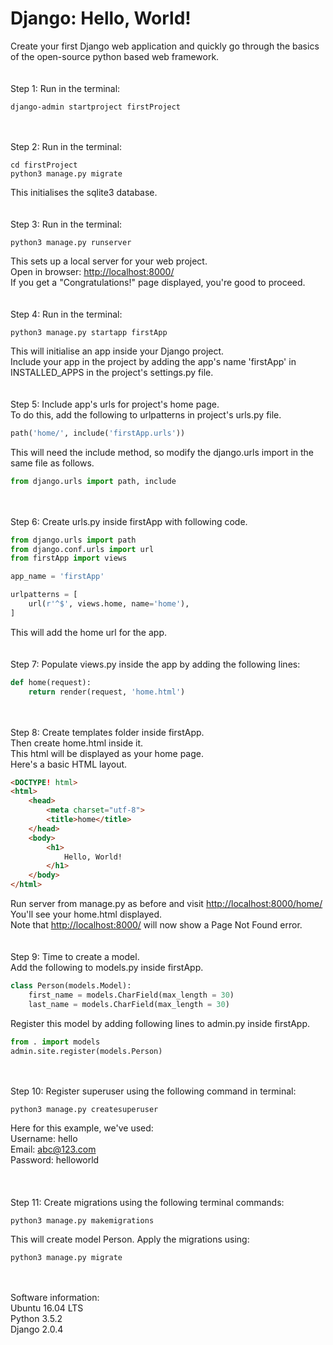 # Django: Hello, World!
Create your first Django web application and quickly go through the basics of the open-source python based web framework.
\
\
\
Step 1: Run in the terminal:
```shell
django-admin startproject firstProject
```
\
\
Step 2: Run in the terminal:
```shell
cd firstProject
python3 manage.py migrate
```
This initialises the sqlite3 database.
\
\
\
Step 3: Run in the terminal:
```shell
python3 manage.py runserver
```
This sets up a local server for your web project.  
Open in browser: <http://localhost:8000/>  
If you get a "Congratulations!" page displayed, you're good to proceed.
\
\
\
Step 4: Run in the terminal:
```shell
python3 manage.py startapp firstApp
```
This will initialise an app inside your Django project.  
Include your app in the project by adding the app's name 'firstApp' in INSTALLED_APPS in the project's settings.py file.
\
\
\
Step 5: Include app's urls for project's home page.  
To do this, add the following to urlpatterns in project's urls.py file.
```python
path('home/', include('firstApp.urls'))
```
This will need the include method, so modify the django.urls import in the same file as follows.
```python
from django.urls import path, include
```
\
\
Step 6: Create urls.py inside firstApp with following code.
```python
from django.urls import path
from django.conf.urls import url
from firstApp import views

app_name = 'firstApp'

urlpatterns = [
    url(r'^$', views.home, name='home'),
]
```
This will add the home url for the app.
\
\
\
Step 7: Populate views.py inside the app by adding the following lines:
```python
def home(request):
    return render(request, 'home.html')
```
\
\
Step 8: Create templates folder inside firstApp.  
Then create home.html inside it.  
This html will be displayed as your home page.  
Here's a basic HTML layout.
```html
<DOCTYPE! html>
<html>
    <head>
        <meta charset="utf-8">
        <title>home</title>
    </head>
    <body>
        <h1>
            Hello, World!
        </h1>
    </body>
</html>
```
Run server from manage.py as before and visit <http://localhost:8000/home/>  
You'll see your home.html displayed.  
Note that <http://localhost:8000/> will now show a Page Not Found error.
\
\
\
Step 9: Time to create a model.  
Add the following to models.py inside firstApp.
```python
class Person(models.Model):
    first_name = models.CharField(max_length = 30)
    last_name = models.CharField(max_length = 30)
```
Register this model by adding following lines to admin.py inside firstApp.
```python
from . import models
admin.site.register(models.Person)
```
\
\
Step 10: Register superuser using the following command in terminal:
```shell
python3 manage.py createsuperuser
```
Here for this example, we've used:  
Username: hello  
Email: abc@123.com  
Password: helloworld  
\
\
\
Step 11: Create migrations using the following terminal commands:
```shell
python3 manage.py makemigrations
```
This will create model Person.
Apply the migrations using:
```shell
python3 manage.py migrate
```
\
\
Software information:  
Ubuntu 16.04 LTS  
Python 3.5.2  
Django 2.0.4
